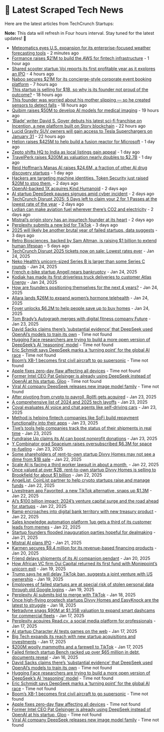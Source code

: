 
# 📰 Latest Scraped Tech News

Here are the latest articles from TechCrunch Startups:

**Note:** This data will refresh in Four hours interval. Stay tuned for the latest updates! 🔄
- [Meteomatics eyes U.S. expansion for its enterprise-focused weather forecasting tools](https://techcrunch.com/2025/01/29/meteomatics-eyes-u-s-expansion-for-its-enterprise-focused-weather-forecasting-tools/) - 2 minutes ago
- [Formance raises $21M to build the AWS for fintech infrastructure](https://techcrunch.com/2025/01/29/formance-raises-21-million-to-build-the-aws-of-fintech-infrastructure/) - 1 hour ago
- [Shared scooter startup Voi reports its first profitable year as it explores an IPO](https://techcrunch.com/2025/01/28/shared-scooter-startup-voi-reports-its-first-profitable-year-as-it-explores-an-ipo/) - 4 hours ago
- [Naboo secures $21M for its concierge-style corporate event booking platform](https://techcrunch.com/2025/01/28/naboo-secures-21-million-for-its-concierge-style-corporate-event-booking-platform/) - 7 hours ago
- [This startup is selling for $1B, so why is its founder not proud of the outcome?](https://techcrunch.com/2025/01/28/this-startup-is-selling-for-1b-so-why-is-its-founder-not-proud-of-the-outcome/) - 18 hours ago
- [This founder was worried about his mother slipping — so he created sensors to detect falls](https://techcrunch.com/2025/01/28/this-founder-was-worried-about-his-mother-slipping-so-he-created-sensors-to-detect-falls/) - 18 hours ago
- [Quibim raises $50M to develop AI models for medical imaging](https://techcrunch.com/2025/01/28/quibim-raises-50m-to-develop-ai-models-for-medical-imaging/) - 19 hours ago
- [‘Blade’ writer David S. Goyer debuts his latest sci-fi franchise on Incention, a new platform built on Story blockchain](https://techcrunch.com/2025/01/28/blade-writer-david-s-goyer-debuts-his-latest-sci-fi-franchise-on-incention-a-new-platform-built-on-story-blockchain/) - 22 hours ago
- [Lucid Gravity SUV owners will gain access to Tesla Superchargers on January 31](https://techcrunch.com/2025/01/28/lucid-gravity-suv-owners-will-gain-access-to-tesla-superchargers-on-jan-31/) - 22 hours ago
- [Helion raises $425M to help build a fusion reactor for Microsoft](https://techcrunch.com/2025/01/28/helion-raises-425m-to-help-build-a-fusion-reactor-for-microsoft/) - 1 day ago
- [Zepto shifts HQ to India as local listings gain appeal](https://techcrunch.com/2025/01/28/zepto-shifts-domicile-to-india-as-local-listings-gain-appeal/) - 1 day ago
- [TravelPerk raises $200M as valuation nearly doubles to $2.7B](https://techcrunch.com/2025/01/27/travelperk-raises-200m-as-valuation-nearly-doubles-to-2-7b/) - 1 day ago
- [Reid Hoffman’s Manas AI raises $24.6M, a fraction of other AI drug discovery startups](https://techcrunch.com/2025/01/27/reid-hoffmans-manas-ai-raises-24-6m-a-fraction-of-other-ai-drug-discovery-startups/) - 1 day ago
- [Hackers are targeting machine identities. Token Security just raised $20M to stop them.](https://techcrunch.com/2025/01/27/hackers-are-targeting-machine-identities-token-security-just-raised-20m-to-stop-them/) - 2 days ago
- [OpenAI-backed 1X acquires Kind Humanoid](https://techcrunch.com/2025/01/27/openai-backed-1x-acquires-kind-humanoid/) - 2 days ago
- [AI startup DeepSeek pauses signups amid cyber incident](https://techcrunch.com/2025/01/27/ai-startup-deepseek-pauses-signups-amid-cyber-incident/) - 2 days ago
- [TechCrunch Disrupt 2025: 5 Days left to claim your 2 for 1 Passes at the lowest rate of the year](https://techcrunch.com/2025/01/27/techcrunch-disrupt-2025-5-days-left-to-claim-your-2-for-1-passes-at-the-lowest-rate-of-the-year/) - 2 days ago
- [Lydian can make aviation fuel wherever there’s CO2 and electricity](https://techcrunch.com/2025/01/27/lydian-labs-can-make-aviation-fuel-wherever-theres-co2-and-electricity/) - 2 days ago
- [Mistral’s origin story has an insurtech founder at its heart](https://techcrunch.com/2025/01/27/alans-founder-role-in-mistrals-origin-story/) - 2 days ago
- [Perplexity submits a new bid for TikTok](https://techcrunch.com/2025/01/26/perplexity-submits-a-new-bid-for-tiktok/) - 3 days ago
- [2025 will likely be another brutal year of failed startups, data suggests](https://techcrunch.com/2025/01/26/2025-will-likely-be-another-brutal-year-of-failed-startups-data-suggests/) - 3 days ago
- [Retro Biosciences, backed by Sam Altman, is raising $1 billion to extend human lifespan](https://techcrunch.com/2025/01/24/retro-biosciences-backed-by-sam-altman-is-raising-1-billion-to-extend-human-lifespan/) - 5 days ago
- [TechCrunch Disrupt 2025 tickets now on sale: Lowest rates ever](https://techcrunch.com/2025/01/24/techcrunch-disrupt-2025-tickets-now-on-sale-lowest-rates-ever/) - Jan 24, 2025
- [Neko Health’s unicorn-sized Series B is larger than some Series C rounds](https://techcrunch.com/2025/01/24/neko-healths-unicorn-sized-series-b-is-larger-than-some-series-c-rounds/) - Jan 24, 2025
- [French e-bike startup Angell nears bankruptcy](https://techcrunch.com/2025/01/24/french-e-bike-startup-angell-nears-bankruptcy/) - Jan 24, 2025
- [Kodiak has made its first driverless truck deliveries to customer Atlas Energy](https://techcrunch.com/2025/01/24/kodiak-has-made-its-first-driverless-truck-deliveries-to-customer-atlas-energy/) - Jan 24, 2025
- [How are founders positioning themselves for the next 4 years?](https://techcrunch.com/podcast/how-are-founders-positioning-themselves-for-the-next-4-years/) - Jan 24, 2025
- [Allara lands $26M to expand women’s hormone telehealth](https://techcrunch.com/2025/01/24/allara-lands-26m-to-expand-womens-hormone-telehealth/) - Jan 24, 2025
- [Foyer unlocks $6.2M to help people save up to buy homes](https://techcrunch.com/2025/01/24/foyer-unlocks-6-2m-to-help-people-save-up-to-buy-homes/) - Jan 24, 2025
- [Tom Brady’s Autograph merges with digital fitness company Future](https://techcrunch.com/2025/01/23/tom-bradys-autograph-merges-with-digital-fitness-company-future/) - Jan 23, 2025
- [David Sacks claims there’s ‘substantial evidence’ that DeepSeek used OpenAI’s models to train its own](https://techcrunch.com/2025/01/28/david-sacks-claims-theres-substantial-evidence-that-deepseek-used-openais-models-to-train-its-own/) - Time not found
- [Hugging Face researchers are trying to build a more open version of DeepSeek’s AI ‘reasoning’ model](https://techcrunch.com/2025/01/28/hugging-face-researchers-are-trying-to-build-a-more-open-version-of-deepseeks-ai-reasoning-model/) - Time not found
- [Eric Schmidt says DeepSeek marks a ‘turning point’ for the global AI race](https://techcrunch.com/2025/01/28/eric-schmidt-says-deepseek-marks-a-turning-point-for-the-global-ai-race/) - Time not found
- [Boom’s XB-1 becomes first civil aircraft to go supersonic](https://techcrunch.com/2025/01/28/booms-xb-1-becomes-first-civil-aircraft-to-go-supersonic/) - Time not found
- [Apple fixes zero-day flaw affecting all devices](https://techcrunch.com/2025/01/28/apple-fixes-zero-day-flaw-affecting-all-devices/) - Time not found
- [Former Intel CEO Pat Gelsinger is already using DeepSeek instead of OpenAI at his startup, Gloo](https://techcrunch.com/2025/01/27/former-intel-ceo-pat-gelsinger-is-already-using-deepseek-instead-of-openai-at-his-startup-gloo/) - Time not found
- [Viral AI company DeepSeek releases new image model family](https://techcrunch.com/2025/01/27/viral-ai-company-deepseek-releases-new-image-model-family/) - Time not found
- [After pivoting from crypto to payroll, Rollfi gets acquired](https://techcrunch.com/2025/01/23/after-pivoting-from-crypto-to-payroll-rollfi-gets-acquired/) - Jan 23, 2025
- [A comprehensive list of 2024 and 2025 tech layoffs](https://techcrunch.com/2025/01/23/tech-layoffs-2024-list/) - Jan 23, 2025
- [Coval evaluates AI voice and chat agents like self-driving cars](https://techcrunch.com/2025/01/23/coval-evaluates-ai-voice-and-chat-agents-like-self-driving-cars/) - Jan 23, 2025
- [Method is helping fintech companies like SoFi build repayment functionality into their apps](https://techcrunch.com/2025/01/23/method-is-helping-fintech-companies-like-sofi-build-repayment-functionality-into-their-apps/) - Jan 23, 2025
- [Tive’s tools help companies track the status of their shipments in real time](https://techcrunch.com/2025/01/23/tives-tools-help-companies-track-the-status-of-their-shipments-in-real-time/) - Jan 23, 2025
- [Fundraise Up claims its AI can boost nonprofit donations](https://techcrunch.com/2025/01/23/fundraise-up-claims-its-ai-can-boost-nonprofit-donations/) - Jan 23, 2025
- [Y Combinator grad Spaceium raises oversubscribed $6.3M for space re-fueling](https://techcrunch.com/2025/01/23/space-re-fueling-startup-spacium-raises-6-3-million/) - Jan 23, 2025
- [Some shareholders of rent-to-own startup Divvy Homes may not see a dime from $1B sale](https://techcrunch.com/2025/01/22/some-shareholders-of-a16z-backed-divvy-homes-may-not-see-a-dime-from-1b-sale/) - Jan 22, 2025
- [Scale AI is facing a third worker lawsuit in about a month ](https://techcrunch.com/2025/01/22/scale-ai-is-facing-a-third-worker-lawsuit-in-about-a-month/) - Jan 22, 2025
- [Once valued at over $2B, rent-to-own startup Divvy Homes is selling to Brookfield for about $1 billion](https://techcrunch.com/2025/01/22/rent-to-own-startup-divvy-homes-selling-to-brookfield-for-about-1-billion/) - Jan 22, 2025
- [AngelList, CoinList partner to help crypto startups raise and manage funds](https://techcrunch.com/2025/01/22/angellist-coinlist-partner-to-help-crypto-startups-raise-and-manage-funds/) - Jan 22, 2025
- [Livestream app Favorited, a new TikTok alternative, snaps up $1.3M](https://techcrunch.com/2025/01/22/livestream-app-favorited-a-new-tiktok-alternative-gets-backing-from-a16z/) - Jan 22, 2025
- [AI’s $100 billion impact: 2024’s venture capital surge and the road ahead for startups](https://techcrunch.com/podcast/ais-100-billion-impact-2024s-venture-capital-surge-and-the-road-ahead-for-startups/) - Jan 22, 2025
- [Ramp encroaches into digital bank territory with new treasury product](https://techcrunch.com/2025/01/22/ramp-encroaches-into-digital-bank-territory-with-new-treasury-product/) - Jan 22, 2025
- [Sales knowledge automation platform 1up gets a third of its customer leads from memes](https://techcrunch.com/2025/01/22/sales-knowledge-automation-platform-1up-gets-a-third-of-its-customer-leads-from-memes/) - Jan 22, 2025
- [Startup founders flooded inauguration parties hopeful for dealmaking](https://techcrunch.com/2025/01/21/startup-founders-flooded-inauguration-parties-hopeful-for-dealmaking/) - Jan 21, 2025
- [Mistral AI plans IPO](https://techcrunch.com/2025/01/21/mistral-ai-plans-ipo/) - Jan 21, 2025
- [Karmen secures $9.4 million for its revenue-based financing products](https://techcrunch.com/2025/01/20/karmen-secures-94-million-for-its-revenue-based-financing-products/) - Jan 20, 2025
- [Friend delays shipments of its AI companion pendant](https://techcrunch.com/2025/01/20/friend-delays-shipments-of-its-ai-companion-pendant/) - Jan 20, 2025
- [How African VC firm Oui Capital returned its first fund with Moniepoint’s unicorn exit](https://techcrunch.com/2025/01/19/oui-capital-return-fund-with-moniepoint-exit/) - Jan 19, 2025
- [Trump says he will delay TikTok ban, suggests a joint venture with US ownership](https://techcrunch.com/2025/01/19/trump-says-he-will-delay-tiktok-ban-suggests-a-joint-venture-with-us-ownership/) - Jan 19, 2025
- [Employees of failed startups are at special risk of stolen personal data through old Google logins](https://techcrunch.com/2025/01/19/employees-of-failed-startups-are-at-special-risk-of-stolen-personal-data-through-old-google-logins/) - Jan 19, 2025
- [Perplexity AI submits bid to merge with TikTok](https://techcrunch.com/2025/01/18/perplexity-ai-submits-bid-to-merge-with-tiktok/) - Jan 18, 2025
- [Once high-flying proptech startups Divvy Homes and EasyKnock are the latest to struggle](https://techcrunch.com/2025/01/18/once-high-flying-proptech-startups-divvy-homes-easyknock-are-the-latest-to-struggle/) - Jan 18, 2025
- [Netradyne snags $90M at $1.35B valuation to expand smart dashcams for commercial fleets](https://techcrunch.com/2025/01/17/netradyne-snags-90m-at-1-25b-valuation-to-expand-smart-dashcams-for-commercial-fleets/) - Jan 17, 2025
- [Perplexity acquires Read.cv, a social media platform for professionals](https://techcrunch.com/2025/01/17/perplexity-acquires-read-cv-a-social-media-platform-for-professionals/) - Jan 17, 2025
- [AI startup Character AI tests games on the web](https://techcrunch.com/2025/01/17/ai-startup-character-ai-tests-games-on-the-web/) - Jan 17, 2025
- [Big Tech expands its reach with new startup acquisitions and investments](https://techcrunch.com/2025/01/17/big-tech-expands-its-reach-with-new-startup-acquisitions-and-investments/) - Jan 17, 2025
- [$200M woolly mammoths and a farewell to TikTok](https://techcrunch.com/podcast/200m-woolly-mammoths-and-a-farewell-to-tiktok/) - Jan 17, 2025
- [Failed fintech startup Bench racked up over $65 million in debt, documents reveal](https://techcrunch.com/2025/01/16/failed-fintech-startup-bench-racked-up-over-65-million-in-debt-documents-reveal/) - Jan 16, 2025
- [David Sacks claims there’s ‘substantial evidence’ that DeepSeek used OpenAI’s models to train its own](https://techcrunch.com/2025/01/28/david-sacks-claims-theres-substantial-evidence-that-deepseek-used-openais-models-to-train-its-own/) - Time not found
- [Hugging Face researchers are trying to build a more open version of DeepSeek’s AI ‘reasoning’ model](https://techcrunch.com/2025/01/28/hugging-face-researchers-are-trying-to-build-a-more-open-version-of-deepseeks-ai-reasoning-model/) - Time not found
- [Eric Schmidt says DeepSeek marks a ‘turning point’ for the global AI race](https://techcrunch.com/2025/01/28/eric-schmidt-says-deepseek-marks-a-turning-point-for-the-global-ai-race/) - Time not found
- [Boom’s XB-1 becomes first civil aircraft to go supersonic](https://techcrunch.com/2025/01/28/booms-xb-1-becomes-first-civil-aircraft-to-go-supersonic/) - Time not found
- [Apple fixes zero-day flaw affecting all devices](https://techcrunch.com/2025/01/28/apple-fixes-zero-day-flaw-affecting-all-devices/) - Time not found
- [Former Intel CEO Pat Gelsinger is already using DeepSeek instead of OpenAI at his startup, Gloo](https://techcrunch.com/2025/01/27/former-intel-ceo-pat-gelsinger-is-already-using-deepseek-instead-of-openai-at-his-startup-gloo/) - Time not found
- [Viral AI company DeepSeek releases new image model family](https://techcrunch.com/2025/01/27/viral-ai-company-deepseek-releases-new-image-model-family/) - Time not found